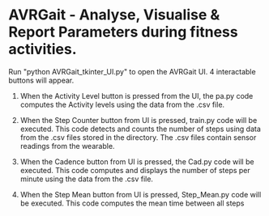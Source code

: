 # AVRGait - Analyse, Visualise & Report Parameters during fitness activities. 

Run "python AVRGait_tkinter_UI.py" to open the AVRGait UI. 4 interactable buttons will appear.

1. When the Activity Level button is pressed from the UI, the pa.py code computes the Activity levels using the data from the .csv file.

2. When the Step Counter button from UI is pressed, train.py code will be executed. This code detects and counts the number of steps using data from the .csv files stored in the directory. The .csv files contain sensor readings from the wearable.

3. When the Cadence button from UI is pressed, the Cad.py code will be executed. This code computes and displays the number of steps per minute using the data from the .csv file.

4. When the Step Mean button from UI is pressed, Step_Mean.py code will be executed. This code computes the mean time between all steps
